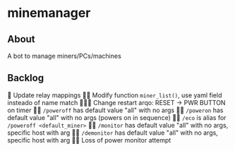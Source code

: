 # minemanager
## About
A bot to manage miners/PCs/machines

## Backlog
🚩     Update relay mappings
🚩🚩   Modify function `miner_list()`, use yaml field insteado of name match
🚩🚩🚩 Change restart arqo: RESET -> PWR BUTTON on timer
🚩🚩   `/poweroff` has default value "all" with no args
🚩🚩   `/poweron` has default value "all" with no args (powers on in sequence)
🚩🚩   `/eco` is alias for `/poweroff <default_miner>`
🚩🚩   `/monitor` has default value "all" with no args, specific host with arg
🚩🚩   `/demonitor` has default value "all" with no args, specific host with arg
🚩🚩   Loss of power monitor attempt
